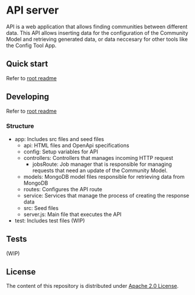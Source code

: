 # API server

API is a web application that allows finding communities between different data.
This API allows inserting data for the configuration of the Community Model and retrieving generated data, or data neccesary for other tools like the Config Tool App.

## Quick start

Refer to [root readme](../readme.md)

## Developing

Refer to [root readme](../readme.md)

### Structure

- app: Includes src files and seed files
    - api: HTML files and OpenApi specifications
    - config: Setup variables for API
    - controllers: Controllers that manages incoming HTTP request
        - jobsRoute: Job manager that is responsible for managing requests that need an update of the Community Model.
    - models: MongoDB model files responsible for retrieving data from MongoDB
    - routes: Configures the API route
    - service: Services that manage the process of creating the response data
    - src: Seed files
    - server.js: Main file that executes the API
- test: Includes test files (WIP)

## Tests

(WIP)

## License

The content of this repository is distributed under [Apache 2.0 License](LICENSE).
